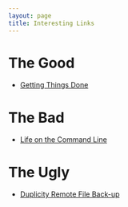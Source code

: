```yaml
---
layout: page
title: Interesting Links
---
```



The Good
========
- <a href="http://chronicle.com/blogs/profhacker/an-introduction-to-gtd-getting-things-done/22719"  target="_blank">Getting Things Done</a>  

The Bad
=======  

- <a href="http://stephenramsay.us/2011/04/09/life-on-the-command-line/" target="_blank">Life on the Command Line</a> 


The Ugly
========

- <a href="http://duplicity.nongnu.org/"  target="_blank">Duplicity Remote File Back-up</a>

